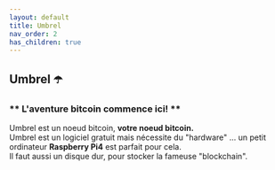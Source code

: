 ```yaml
---
layout: default
title: Umbrel
nav_order: 2
has_children: true
---
```


## Umbrel ☂️	

### ** L'aventure bitcoin commence ici! **

Umbrel est un noeud bitcoin, **votre noeud bitcoin.** <br>
Umbrel est un logiciel gratuit mais nécessite du "hardware" ... un petit ordinateur **Raspberry Pi4** est parfait pour cela. <br>
Il faut aussi un disque dur, pour stocker la fameuse "blockchain".  <br>

